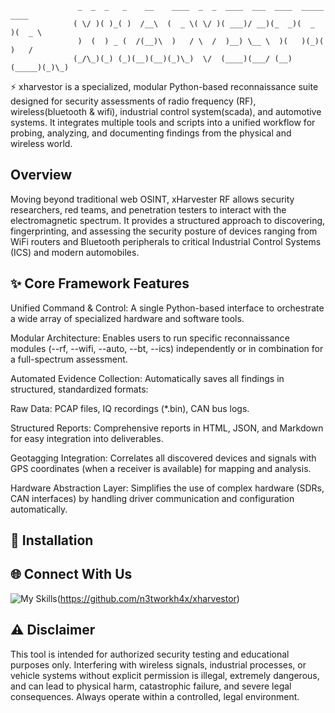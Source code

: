 ```
               _  _  _   _    __    ____  _  _  ____  ___  ____  _____  ____ 
              ( \/ )( )_( )  /__\  (  _ \( \/ )( ___)/ __)(_  _)(  _  )(  _ \
               )  (  ) _ (  /(__)\  )   / \  /  )__) \__ \  )(   )(_)(  )   /
              (_/\_)(_) (_)(__)(__)(_)\_)  \/  (____)(___/ (__) (_____)(_)\_)
```
⚡ xharvestor is a specialized, modular Python-based reconnaissance suite designed for security assessments of radio frequency (RF), wireless(bluetooth & wifi), industrial control system(scada), and automotive systems. It integrates multiple tools and scripts into a unified workflow for probing, analyzing, and documenting findings from the physical and wireless world.
## Overview

Moving beyond traditional web OSINT, xHarvester RF allows security researchers, red teams, and penetration testers to interact with the electromagnetic spectrum. It provides a structured approach to discovering, fingerprinting, and assessing the security posture of devices ranging from WiFi routers and Bluetooth peripherals to critical Industrial Control Systems (ICS) and modern automobiles.

## ✨ Core Framework Features

Unified Command & Control: A single Python-based interface to orchestrate a wide array of specialized hardware and software tools.

Modular Architecture: Enables users to run specific reconnaissance modules (--rf, --wifi, --auto, --bt, --ics) independently or in combination for a full-spectrum assessment.

Automated Evidence Collection: Automatically saves all findings in structured, standardized formats:

Raw Data: PCAP files, IQ recordings (*.bin), CAN bus logs.

Structured Reports: Comprehensive reports in HTML, JSON, and Markdown for easy integration into deliverables.

Geotagging Integration: Correlates all discovered devices and signals with GPS coordinates (when a receiver is available) for mapping and analysis.

Hardware Abstraction Layer: Simplifies the use of complex hardware (SDRs, CAN interfaces) by handling driver communication and configuration automatically.

## 💾 Installation

## 🌐 Connect With Us
![My Skills](https://skillicons.dev/icons?i=py,git,github,discord,bootstrap,arduino)(https://github.com/n3tworkh4x/xharvestor)

## ⚠️ Disclaimer
This tool is intended for authorized security testing and educational purposes only. Interfering with wireless signals, industrial processes, or vehicle systems without explicit permission is illegal, extremely dangerous, and can lead to physical harm, catastrophic failure, and severe legal consequences. Always operate within a controlled, legal environment.
